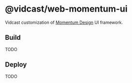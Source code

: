 # @vidcast/web-momentum-ui

Vidcast customization of [Momentum Design](https://momentum.design) UI framework.  

## Build
TODO

## Deploy
TODO